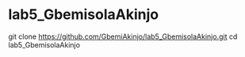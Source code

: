 # lab5_GbemisolaAkinjo
git clone https://github.com/GbemiAkinjo/lab5_GbemisolaAkinjo.git
cd lab5_GbemisolaAkinjo
